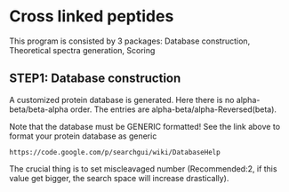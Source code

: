 # Cross linked peptides

This program is consisted by 3 packages: Database construction, Theoretical spectra generation, Scoring

## STEP1: Database construction

A customized protein database is generated. 
Here there is no alpha-beta/beta-alpha order.
The entries are alpha-beta/alpha-Reversed(beta).

Note that the database must be GENERIC formatted! 
See the link above to format your protein database as generic 

```
https://code.google.com/p/searchgui/wiki/DatabaseHelp
```

The crucial thing is to set miscleavaged number (Recommended:2, if this value get bigger, the search space will increase drastically).


